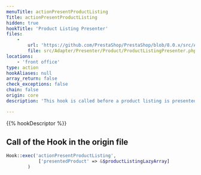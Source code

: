```yaml
---
menuTitle: actionPresentProductListing
Title: actionPresentProductListing
hidden: true
hookTitle: 'Product Listing Presenter'
files:
    -
        url: 'https://github.com/PrestaShop/PrestaShop/blob/8.0.x/src/Adapter/Presenter/Product/ProductListingPresenter.php'
        file: src/Adapter/Presenter/Product/ProductListingPresenter.php
locations:
    - 'front office'
type: action
hookAliases: null
array_return: false
check_exceptions: false
chain: false
origin: core
description: 'This hook is called before a product listing is presented'

---
```


{{% hookDescriptor %}}

## Call of the Hook in the origin file

```php
Hook::exec('actionPresentProductListing',
            ['presentedProduct' => &$productListingLazyArray]
        )
```
